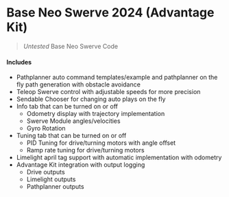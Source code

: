 # Base Neo Swerve 2024 (Advantage Kit)

>*Untested* Base Neo Swerve Code

#### Includes 
* Pathplanner auto command templates/example and pathplanner on the fly path generation with obstacle avoidance
* Teleop Swerve control with adjustable speeds for more precision
* Sendable Chooser for changing auto plays on the fly
* Info tab that can be turned on or off
    * Odometry display with trajectory implementation
    * Swerve Module angles/velocities
    * Gyro Rotation
* Tuning tab that can be turned on or off
    * PID Tuning for drive/turning motors with angle offset
    * Ramp rate tuning for drive/turning motors
* Limelight april tag support with automatic implementation with odometry
* Advantage Kit integration with output logging
    * Drive outputs
    * Limelight outputs
    * Pathplanner outputs
